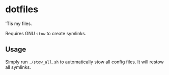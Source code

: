 # dotfiles
'Tis my files.

Requires GNU `stow` to create symlinks.

## Usage

Simply run `./stow_all.sh` to automatically stow all config files. It will restow all symlinks.

